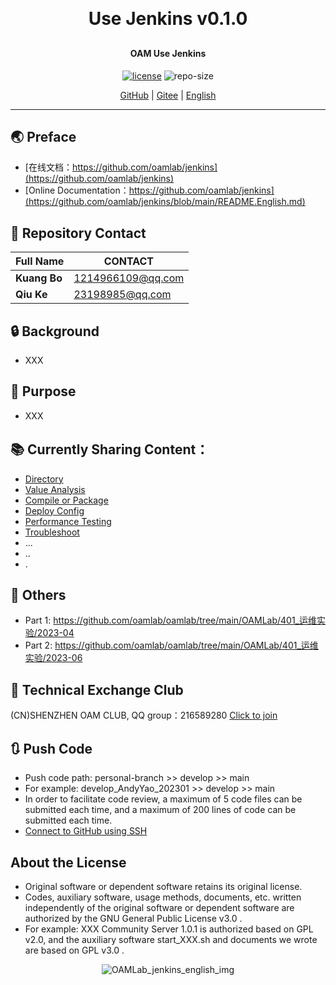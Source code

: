
<h1 align="center" style="margin: 30px 0 30px; font-weight: bold;">Use Jenkins v0.1.0</h1>
<h4 align="center">OAM Use Jenkins</h4>
<p align="center">
  <a href="./LICENSE"><img alt="license" src="https://img.shields.io/github/license/oamlab/jenkins" /></a>
  <img alt="repo-size" src="https://img.shields.io/github/repo-size/oamlab/jenkins" />
</p>

<p align="center">
   <a href="https://github.com/oamlab/jenkins">GitHub</a> | 
   <a href="https://gitee.com/oamlab/jenkins">Gitee</a> | 
   <a href="./README.English.md">English</a>
</p>

<p align="center"></p>

---

## 🌏 Preface
- [在线文档：https://github.com/oamlab/jenkins](https://github.com/oamlab/jenkins)
- [Online Documentation：https://github.com/oamlab/jenkins](https://github.com/oamlab/jenkins/blob/main/README.English.md)

## 🔋 Repository Contact
| Full Name    | CONTACT           |
|--------------|-------------------|
| **Kuang Bo** | 1214966109@qq.com |
| **Qiu Ke**   | 23198985@qq.com   |

## 🔒 Background
- XXX

## 🔑 Purpose
- XXX

## 📚 Currently Sharing Content：

- [Directory](./jenkins)
- [Value Analysis](./jenkins/3011_Value_Analysis)
- [Compile or Package](./jenkins/3021_Compile_or_Package)
- [Deploy Config](./jenkins/3061_Deploy_Config)
- [Performance Testing](./jenkins/3121_Performance_Testing)
- [Troubleshoot](./jenkins/3161_Troubleshoot)
- ...
- ..
- .

## 📃 Others
- Part 1: https://github.com/oamlab/oamlab/tree/main/OAMLab/401_运维实验/2023-04
- Part 2: https://github.com/oamlab/oamlab/tree/main/OAMLab/401_运维实验/2023-06

## 📶 Technical Exchange Club
(CN)SHENZHEN OAM CLUB, QQ group：216589280 [Click to join](https://jq.qq.com/?_wv=1027&k=tdDtDoUp)

## 🔃 Push Code
- Push code path: personal-branch >> develop >> main
- For example: develop_AndyYao_202301 >> develop >> main
- In order to facilitate code review, a maximum of 5 code files can be submitted each time, and a maximum of 200 lines of code can be submitted each time.
- [Connect to GitHub using SSH](https://github.com/oamlab/oamlab/blob/main/OAMLab/171_%E8%BF%90%E7%BB%B4%E5%B7%A5%E5%85%B7/301_%E5%BC%80%E5%8F%91%E5%B7%A5%E5%85%B7/211_GitHub_SSH_Key.md)

## About the License
- Original software or dependent software retains its original license.
- Codes, auxiliary software, usage methods, documents, etc. written independently of the original software or dependent software are authorized by the GNU General Public License v3.0 .
- For example: XXX Community Server 1.0.1 is authorized based on GPL v2.0, and the auxiliary software start_XXX.sh and documents we wrote are based on GPL v3.0 .

<p align="center">
	<img alt="OAMLab_jenkins_english_img" src="https://www.wegoodgoodstudydaydayup.com/jenkins_english.webp?v=1">
</p>